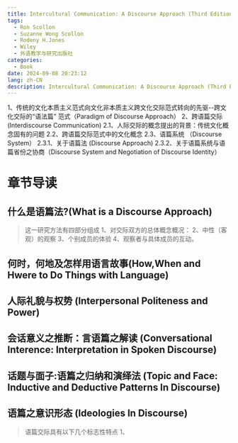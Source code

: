 ```yaml
---
title: Intercultural Communication: A Discourse Approach (Third Edition)
tags:
  - Ron Scollon
  - Suzanne Wong Scollon
  - Rodeny H.Jones
  - Wiley
  - 外语教学与研究出版社
categories:
  - Book
date: 2024-09-08 20:23:12
lang: zh-CN
description: Intercultural Communication: A Discourse Approach (Third Edition)
---
```

1、传统的文化本质主义范式向文化非本质主义跨文化交际范式转向的先驱--跨文化交际的“语法篇” 范式（Paradigm of Discourse Approach）
2、跨语篇交际(Interdiscourse Communication)
2.1、人际交际的概念提出的背景：传统文化概念固有的问题
2.2、跨语篇交际范式中的文化概念
2.3、语篇系统 （Discourse System）
2.3.1、关于语篇法 (Discourse Approach)
2.3.2、关于语篇系统与语篇省份之协商（Discourse System and Negotiation of Discourse Identity）

# 章节导读
## 什么是语篇法?(What is a Discourse Approach)
> 这一研究方法有四部分组成
1、对交际双方的总体概念概况：
2、中性（客观）的观察
3、个别成员的体验
4、观察者与具体成员的互动。

## 何时，何地及怎样用语言故事(How,When and Hwere to Do Things with Language)

## 人际礼貌与权势 (Interpersonal Politeness and Power)

## 会话意义之推断：言语篇之解读 (Conversational Interence: Interpretation in Spoken Discourse)

## 话题与面子:语篇之归纳和演绎法 (Topic and Face: Inductive and Deductive Patterns In Discourse)

## 语篇之意识形态 (Ideologies In Discourse)
> 语篇交际具有以下几个标志性特点
1、

## 
